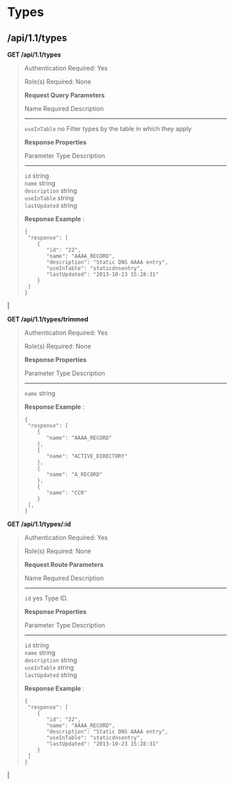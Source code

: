 Types
=====

/api/1.1/types
--------------

**GET /api/1.1/types**

> Authentication Required: Yes
>
> Role(s) Required: None
>
> **Request Query Parameters**
>
>   Name                  Required       Description
>   --------------------- -------------- -------------------------------------------------------------------
>   `useInTable`          no             Filter types by the table in which they apply
>
> **Response Properties**
>
>   Parameter                              Type            Description
>   -------------------------------------- --------------- ---------------------------------------------------------------------------------
>   `id`                                   string          
>   `name`                                 string          
>   `description`                          string          
>   `useInTable`                           string          
>   `lastUpdated`                          string          
>
> **Response Example** :
>
>     {
>      "response": [
>         {
>            "id": "22",
>            "name": "AAAA_RECORD",
>            "description": "Static DNS AAAA entry",
>            "useInTable": "staticdnsentry",
>            "lastUpdated": "2013-10-23 15:28:31"
>         }
>      ]
>     }

| 

**GET /api/1.1/types/trimmed**

> Authentication Required: Yes
>
> Role(s) Required: None
>
> **Response Properties**
>
>   Parameter                         Type          Description
>   --------------------------------- ------------- ----------------------------------------------------------------------
>   `name`                            string        
>
> **Response Example** :
>
>     {
>      "response": [
>         {
>            "name": "AAAA_RECORD"
>         },
>         {
>            "name": "ACTIVE_DIRECTORY"
>         },
>         {
>            "name": "A_RECORD"
>         },
>         {
>            "name": "CCR"
>         }
>      ],
>     }

**GET /api/1.1/types/:id**

> Authentication Required: Yes
>
> Role(s) Required: None
>
> **Request Route Parameters**
>
>   Name                 Required      Description
>   -------------------- ------------- --------------------------------------------------------------
>   `id`                 yes           Type ID.
>
> **Response Properties**
>
>   Parameter                              Type            Description
>   -------------------------------------- --------------- ---------------------------------------------------------------------------------
>   `id`                                   string          
>   `name`                                 string          
>   `description`                          string          
>   `useInTable`                           string          
>   `lastUpdated`                          string          
>
> **Response Example** :
>
>     {
>      "response": [
>         {
>            "id": "22",
>            "name": "AAAA_RECORD",
>            "description": "Static DNS AAAA entry",
>            "useInTable": "staticdnsentry",
>            "lastUpdated": "2013-10-23 15:28:31"
>         }
>      ]
>     }

| 
